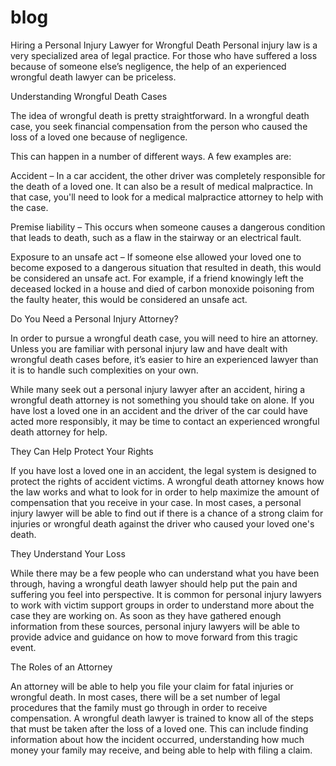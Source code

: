 # blog
Hiring a Personal Injury Lawyer for Wrongful Death
Personal injury law is a very specialized area of legal practice. For those who have suffered a loss because of someone else’s negligence, the help of an experienced wrongful death lawyer can be priceless.
 
Understanding Wrongful Death Cases
 
The idea of wrongful death is pretty straightforward. In a wrongful death case, you seek financial compensation from the person who caused the loss of a loved one because of negligence.
 
This can happen in a number of different ways. A few examples are:
 
Accident – In a car accident, the other driver was completely responsible for the death of a loved one. It can also be a result of medical malpractice. In that case, you'll need to look for a medical malpractice attorney to help with the case.
 
Premise liability – This occurs when someone causes a dangerous condition that leads to death, such as a flaw in the stairway or an electrical fault.
 
Exposure to an unsafe act – If someone else allowed your loved one to become exposed to a dangerous situation that resulted in death, this would be considered an unsafe act. For example, if a friend knowingly left the deceased locked in a house and died of carbon monoxide poisoning from the faulty heater, this would be considered an unsafe act.
 
Do You Need a Personal Injury Attorney?
 
In order to pursue a wrongful death case, you will need to hire an attorney. Unless you are familiar with personal injury law and have dealt with wrongful death cases before, it’s easier to hire an experienced lawyer than it is to handle such complexities on your own.
 
While many seek out a personal injury lawyer after an accident, hiring a wrongful death attorney is not something you should take on alone. If you have lost a loved one in an accident and the driver of the car could have acted more responsibly, it may be time to contact an experienced wrongful death attorney for help.
 
 
They Can Help Protect Your Rights

If you have lost a loved one in an accident, the legal system is designed to protect the rights of accident victims. A wrongful death attorney knows how the law works and what to look for in order to help maximize the amount of compensation that you receive in your case. In most cases, a personal injury lawyer will be able to find out if there is a chance of a strong claim for injuries or wrongful death against the driver who caused your loved one's death.
 
They Understand Your Loss
 
While there may be a few people who can understand what you have been through, having a wrongful death lawyer should help put the pain and suffering you feel into perspective. It is common for personal injury lawyers to work with victim support groups in order to understand more about the case they are working on. As soon as they have gathered enough information from these sources, personal injury lawyers will be able to provide advice and guidance on how to move forward from this tragic event.
 
The Roles of an Attorney
 
An attorney will be able to help you file your claim for fatal injuries or wrongful death. In most cases, there will be a set number of legal procedures that the family must go through in order to receive compensation. A wrongful death lawyer is trained to know all of the steps that must be taken after the loss of a loved one. This can include finding information about how the incident occurred, understanding how much money your family may receive, and being able to help with filing a claim.

